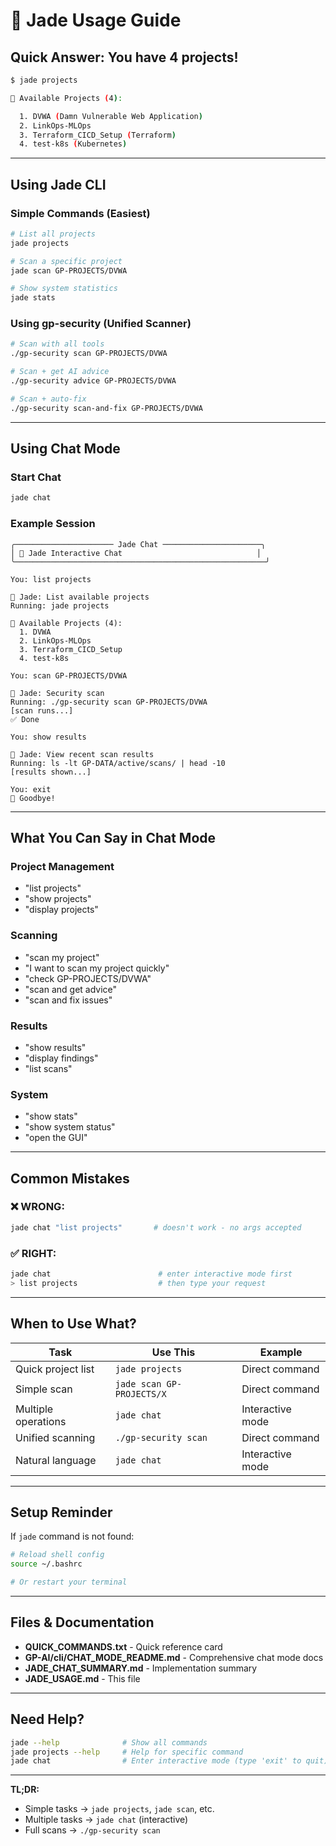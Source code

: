 # 💬 Jade Usage Guide

## Quick Answer: You have 4 projects!

```bash
$ jade projects

📁 Available Projects (4):

  1. DVWA (Damn Vulnerable Web Application)
  2. LinkOps-MLOps
  3. Terraform_CICD_Setup (Terraform)
  4. test-k8s (Kubernetes)
```

---

## Using Jade CLI

### Simple Commands (Easiest)

```bash
# List all projects
jade projects

# Scan a specific project
jade scan GP-PROJECTS/DVWA

# Show system statistics
jade stats
```

### Using gp-security (Unified Scanner)

```bash
# Scan with all tools
./gp-security scan GP-PROJECTS/DVWA

# Scan + get AI advice
./gp-security advice GP-PROJECTS/DVWA

# Scan + auto-fix
./gp-security scan-and-fix GP-PROJECTS/DVWA
```

---

## Using Chat Mode

### Start Chat

```bash
jade chat
```

### Example Session

```
╭────────────────────── Jade Chat ──────────────────────╮
│ 🤖 Jade Interactive Chat                              │
╰────────────────────────────────────────────────────────╯

You: list projects

🤖 Jade: List available projects
Running: jade projects

📁 Available Projects (4):
  1. DVWA
  2. LinkOps-MLOps
  3. Terraform_CICD_Setup
  4. test-k8s

You: scan GP-PROJECTS/DVWA

🤖 Jade: Security scan
Running: ./gp-security scan GP-PROJECTS/DVWA
[scan runs...]
✅ Done

You: show results

🤖 Jade: View recent scan results
Running: ls -lt GP-DATA/active/scans/ | head -10
[results shown...]

You: exit
👋 Goodbye!
```

---

## What You Can Say in Chat Mode

### Project Management
- "list projects"
- "show projects"
- "display projects"

### Scanning
- "scan my project"
- "I want to scan my project quickly"
- "check GP-PROJECTS/DVWA"
- "scan and get advice"
- "scan and fix issues"

### Results
- "show results"
- "display findings"
- "list scans"

### System
- "show stats"
- "show system status"
- "open the GUI"

---

## Common Mistakes

### ❌ WRONG:
```bash
jade chat "list projects"       # doesn't work - no args accepted
```

### ✅ RIGHT:
```bash
jade chat                        # enter interactive mode first
> list projects                  # then type your request
```

---

## When to Use What?

| Task | Use This | Example |
|------|----------|---------|
| Quick project list | `jade projects` | Direct command |
| Simple scan | `jade scan GP-PROJECTS/X` | Direct command |
| Multiple operations | `jade chat` | Interactive mode |
| Unified scanning | `./gp-security scan` | Direct command |
| Natural language | `jade chat` | Interactive mode |

---

## Setup Reminder

If `jade` command is not found:

```bash
# Reload shell config
source ~/.bashrc

# Or restart your terminal
```

---

## Files & Documentation

- **QUICK_COMMANDS.txt** - Quick reference card
- **GP-AI/cli/CHAT_MODE_README.md** - Comprehensive chat mode docs
- **JADE_CHAT_SUMMARY.md** - Implementation summary
- **JADE_USAGE.md** - This file

---

## Need Help?

```bash
jade --help              # Show all commands
jade projects --help     # Help for specific command
jade chat                # Enter interactive mode (type 'exit' to quit)
```

---

**TL;DR:**
- Simple tasks → `jade projects`, `jade scan`, etc.
- Multiple tasks → `jade chat` (interactive)
- Full scans → `./gp-security scan`
